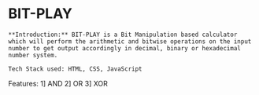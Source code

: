 # BIT-PLAY

```
**Introduction:** BIT-PLAY is a Bit Manipulation based calculator which will perform the arithmetic and bitwise operations on the input number to get output accordingly in decimal, binary or hexadecimal number system.

Tech Stack used: HTML, CSS, JavaScript
```

Features:
1] AND
2] OR
3] XOR
